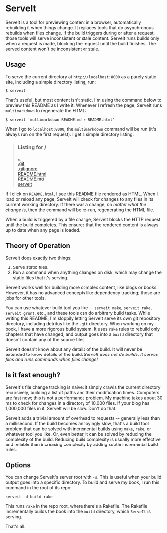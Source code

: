 # ServeIt

ServeIt is a tool for previewing content in a browser, automatically rebuilding it when things change.
It replaces tools that do asynchronous rebuilds when files change.
If the build triggers during or after a request, those tools will serve inconsistent or stale content.
ServeIt runs builds only when a request is made, blocking the request until the build finishes. 
The served content won't be inconsistent or stale.

## Usage

To serve the current directory at `http://localhost:8000` as a purely static site, including a simple directory listing, run:

```
$ serveit
```

That's useful, but most content isn't static.
I'm using the command below to preview this README as I write it.
Whenever I refresh the page, ServeIt runs `multimarkdown` to regenerate the HTML:

```
$ serveit 'multimarkdown README.md > README.html'
```

When I go to `localhost:8000`, the `multimarkdown` command will be run (it's always run on the first request).
I get a simple directory listing:

> <p><h3>Listing for /</h3></p>
> <a href="/..">..</a><br>
> <a href="/.git">.git</a><br>
> <a href="/.gitignore">.gitignore</a><br>
> <a href="/README.html">README.html</a><br>
> <a href="/README.md">README.md</a><br>
> <a href="/serveit">serveit</a><br>

If I click on `README.html`, I see this README file rendered as HTML.
When I load or reload any page, ServeIt will check for changes to any files in its current working directory.
If there was a change, *no matter what the change is*, then the command will be re-run, regenerating the HTML file.

When a build is triggered by a file change, ServeIt blocks the HTTP request until the build completes.
This ensures that the rendered content is always up to date when any page is loaded.

## Theory of Operation

ServeIt does exactly two things:

1. Serve static files.
2. Run a command when anything changes on disk, which may change the static files that it's serving.

ServeIt works well for building more complex content, like blogs or books.
However, it has no advanced concepts like dependency tracking; those are jobs for other tools.

You can use whatever build tool you like -- `serveit make`, `serveit rake`, `serveit grunt`, etc., and these tools can do arbitrary build tasks.
While writing this README, I'm sloppily letting ServeIt serve its own git repository directory, including detritus like the `.git` directory.
When working on my book, I have a more rigorous build system.
It uses `rake` rules to rebuild only chapters that have changed, and output goes into a `build` directory that doesn't contain any of the source files.

ServeIt doesn't know about any details of the build.
It will never be extended to know details of the build.
*ServeIt does not do builds. It serves files and runs commands when files change!*

## Is it fast enough?

ServeIt's file change tracking is naive: it simply crawls the current directory recursively, building a list of paths and their modification times.
Computers are fast now; this is not a performance problem.
My machine takes about 30 ms to check for changes in a directory of 10,000 files.
If your blog has 1,000,000 files in it, ServeIt will be slow.
Don't do that.

ServeIt adds a trivial amount of overhead to requests -- generally less than a millisecond.
If the build becomes annoyingly slow, that's a build tool problem that can be solved with incremental builds using `make`, `rake`, or whatever tool you like.
Or, even better, it can be solved by reducing the complexity of the build.
Reducing build complexity is usually more effective and reliable than increasing complexity by adding subtle incremental build rules.

## Options

You can change ServeIt's server root with `-s`.
This is useful when your build output goes into a specific directory.
To build and serve my book, I run this command in the root of its repo:

```
serveit -d build rake
```

This runs `rake` in the repo root, where there's a Rakefile.
The Rakefile incrementally builds the book into the `build` directory, which `ServeIt` is serving.

That's all.
